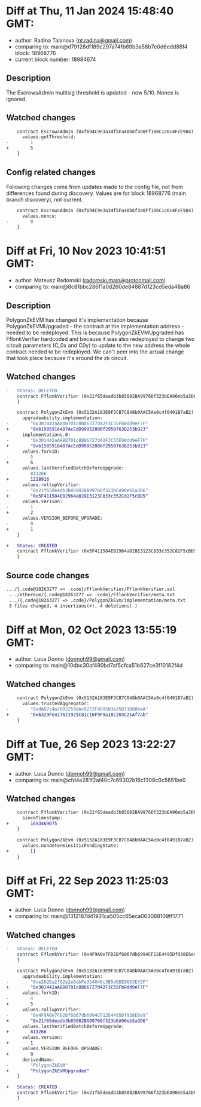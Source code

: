 # Diff at Thu, 11 Jan 2024 15:48:40 GMT:

- author: Radina Talanova (<nt.radina@gmail.com>)
- comparing to: main@d79128df189c297a74fb89b3a58b7e0d6edd88f4 block: 18968776
- current block number: 18984674

## Description

The EscrowsAdmin multisig threshold is updated - now 5/10. Nonce is ignored.

## Watched changes

```diff
    contract EscrowsAdmin (0xf694C9e3a34f5Fa48b6f3a0Ff186C1c6c4FcE904) {
      values.getThreshold:
-        1
+        5
    }
```

## Config related changes

Following changes come from updates made to the config file,
not from differences found during discovery. Values are
for block 18968776 (main branch discovery), not current.

```diff
    contract EscrowsAdmin (0xf694C9e3a34f5Fa48b6f3a0Ff186C1c6c4FcE904) {
      values.nonce:
-        0
    }
```

# Diff at Fri, 10 Nov 2023 10:41:51 GMT:

- author: Mateusz Radomski (<radomski.main@protonmail.com>)
- comparing to: main@8c81bbc286f1a0d260de84887d123cd5eda48a86

## Description

PolygonZkEVM has changed it's implementation because PolygonZkEVMUpgraded - the
contract at the implementation address - needed to be redeployed. This is
because PolygonZkEVMUpgraded has FflonkVerifier hardcoded and because it was
also redeployed to change two circuit parameters (C_0x and C0y) to update to the
new address the whole contract needed to be redeployed. We can't peer into the
actual change that took place because it's around the zk circuit.

## Watched changes

```diff
-   Status: DELETED
    contract FflonkVerifier (0x21f65deadb3b85082BA99766f323bEA90eb5a3D6) {
    }
```

```diff
    contract PolygonZkEvm (0x5132A183E9F3CB7C848b0AAC5Ae0c4f0491B7aB2) {
      upgradeability.implementation:
-        "0x301442aA888701c8B86727d42F3C55Fb0dd9eF7F"
+        "0xb1585916487AcEdD99952086f2950763D253b923"
      implementations.0:
-        "0x301442aA888701c8B86727d42F3C55Fb0dd9eF7F"
+        "0xb1585916487AcEdD99952086f2950763D253b923"
      values.forkID:
-        5
+        6
      values.lastVerifiedBatchBeforeUpgrade:
-        813266
+        1228916
      values.rollupVerifier:
-        "0x21f65deadb3b85082BA99766f323bEA90eb5a3D6"
+        "0x5F411584E02964a028E3123C833c352Cd2F5cBD5"
      values.version:
-        1
+        2
      values.VERSION_BEFORE_UPGRADE:
-        0
+        1
    }
```

```diff
+   Status: CREATED
    contract FflonkVerifier (0x5F411584E02964a028E3123C833c352Cd2F5cBD5) {
    }
```

## Source code changes

```diff
.../{.code@18263277 => .code}/FflonkVerifier/FflonkVerifier.sol       | 4 ++--
 .../ethereum/{.code@18263277 => .code}/FflonkVerifier/meta.txt        | 2 +-
 .../{.code@18263277 => .code}/PolygonZkEvm/implementation/meta.txt    | 2 +-
 3 files changed, 4 insertions(+), 4 deletions(-)
```

# Diff at Mon, 02 Oct 2023 13:55:19 GMT:

- author: Luca Donno (<donnoh99@gmail.com>)
- comparing to: main@10dbc30af490bd7af5cfca51b827ce3f10182f4d

## Watched changes

```diff
    contract PolygonZkEvm (0x5132A183E9F3CB7C848b0AAC5Ae0c4f0491B7aB2) {
      values.trustedAggregator:
-        "0xdA87c4a76922598Ac0272F4D9503a35071D686eA"
+        "0x6329Fe417621925C81c16F9F9a18c203C21Af7ab"
    }
```

# Diff at Tue, 26 Sep 2023 13:22:27 GMT:

- author: Luca Donno (<donnoh99@gmail.com>)
- comparing to: main@cfd4e281f2af40c7c69302b16c1308c0c5651be0

## Watched changes

```diff
    contract FflonkVerifier (0x21f65deadb3b85082BA99766f323bEA90eb5a3D6) {
      sinceTimestamp:
+        1693469075
    }
```

```diff
    contract PolygonZkEvm (0x5132A183E9F3CB7C848b0AAC5Ae0c4f0491B7aB2) {
      values.nondeterminsiticPendingState:
+        []
    }
```

# Diff at Fri, 22 Sep 2023 11:25:03 GMT:

- author: Luca Donno (<donnoh99@gmail.com>)
- comparing to: main@1312187d41931ca505cc65eca063068109ff1771

## Watched changes

```diff
-   Status: DELETED
    contract FflonkVerifier (0x4F9A0e7FD2Bf6067db6994CF12E4495Df938E6e9) {
    }
```

```diff
    contract PolygonZkEvm (0x5132A183E9F3CB7C848b0AAC5Ae0c4f0491B7aB2) {
      upgradeability.implementation:
-        "0xe262Ea2782e2e8dbFe354048c3B5d6DE9603EfEF"
+        "0x301442aA888701c8B86727d42F3C55Fb0dd9eF7F"
      values.forkID:
-        4
+        5
      values.rollupVerifier:
-        "0x4F9A0e7FD2Bf6067db6994CF12E4495Df938E6e9"
+        "0x21f65deadb3b85082BA99766f323bEA90eb5a3D6"
      values.lastVerifiedBatchBeforeUpgrade:
+        813266
      values.version:
+        1
      values.VERSION_BEFORE_UPGRADE:
+        0
      derivedName:
-        "PolygonZkEVM"
+        "PolygonZkEVMUpgraded"
    }
```

```diff
+   Status: CREATED
    contract FflonkVerifier (0x21f65deadb3b85082BA99766f323bEA90eb5a3D6) {
    }
```
